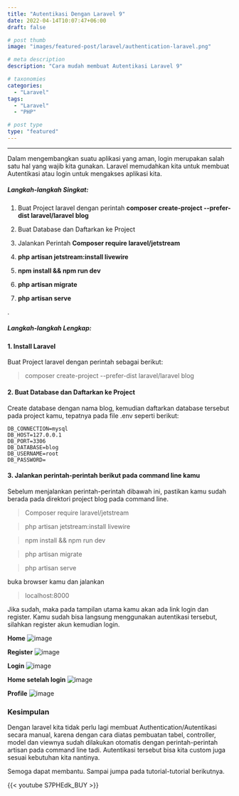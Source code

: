 ```yaml
---
title: "Autentikasi Dengan Laravel 9"
date: 2022-04-14T10:07:47+06:00
draft: false

# post thumb
image: "images/featured-post/laravel/authentication-laravel.png"

# meta description
description: "Cara mudah membuat Autentikasi Laravel 9"

# taxonomies
categories:
  - "Laravel"
tags:
  - "Laravel"
  - "PHP"

# post type
type: "featured"
---
```


<hr>

Dalam mengembangkan suatu aplikasi yang aman, login merupakan salah satu hal yang wajib kita gunakan. Laravel memudahkan kita untuk membuat Autentikasi atau login untuk mengakses aplikasi kita. 

##### Langkah-langkah Singkat:

1. Buat Project laravel dengan perintah
**composer create-project --prefer-dist laravel/laravel blog**

2. Buat Database dan Daftarkan ke Project
3. Jalankan Perintah
**Composer require laravel/jetstream**
4. **php artisan jetstream:install livewire**
5. **npm install && npm run dev**
6. **php artisan migrate**
7. **php artisan serve**

.

##### Langkah-langkah Lengkap:
#### 1. Install Laravel
Buat Project laravel dengan perintah sebagai berikut:

> composer create-project --prefer-dist laravel/laravel blog

#### 2. Buat Database dan Daftarkan ke Project
Create database dengan nama blog, kemudian daftarkan database tersebut pada project kamu, tepatnya pada file .env seperti berikut:

```
DB_CONNECTION=mysql
DB_HOST=127.0.0.1
DB_PORT=3306
DB_DATABASE=blog
DB_USERNAME=root
DB_PASSWORD=
```

#### 3. Jalankan perintah-perintah berikut pada command line kamu
Sebelum menjalankan perintah-perintah dibawah ini, pastikan kamu sudah berada pada direktori project blog pada command line.

> Composer require laravel/jetstream

> php artisan jetstream:install livewire

> npm install && npm run dev

> php artisan migrate

> php artisan serve

buka browser kamu dan jalankan 

> localhost:8000

Jika sudah, maka pada tampilan utama kamu akan ada link login dan register. Kamu sudah bisa langsung menggunakan autentikasi tersebut, silahkan register akun kemudian login.

**Home**
![image](../../images/post/auth-home.png)

**Register**
![image](../../images/post/auth-register.png)

**Login**
![image](../../images/post/auth-login.png)

**Home setelah login**
![image](../../images/post/auth-home-after-login.png)

**Profile**
![image](../../images/post/auth-profile.png)

### Kesimpulan
Dengan laravel kita tidak perlu lagi membuat Authentication/Autentikasi secara manual, karena dengan cara diatas pembuatan tabel, controller, model dan viewnya sudah dilakukan otomatis dengan perintah-perintah artisan pada command line tadi. Autentikasi tersebut bisa kita custom juga sesuai kebutuhan kita nantinya.

Semoga dapat membantu. Sampai jumpa pada tutorial-tutorial berikutnya.


{{< youtube S7PHEdk_BUY >}}